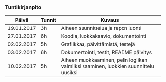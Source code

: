 ### Tuntikirjanpito
Päivä | Tunnit | Kuvaus
--------------- | ----- | ------
19.01.2017 | 3h | Aiheen suunnittelua ja repon luonti
27.01.2017 | 6h | Koodia, luokkakaavio, dokumentointi
02.02.2017 | 5h | Grafiikkaa, päivittämistä, testejä
03.02.2017 | 6h | Dokumentointi, testit, README päivitys
10.02.2017 | 5h | Aiheen muokkaaminen, pelin logiikan valmiiksi saaminen, luokkien suunnittelu uusiksi

